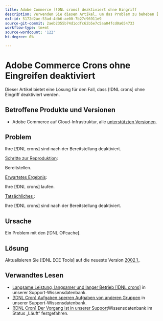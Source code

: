 ```yaml
---
title: Adobe Commerce [!DNL crons] deaktiviert ohne Eingriff
description: Verwenden Sie diesen Artikel, um das Problem zu beheben [!DNL crons]  bei dem "" ohne Eingreifen deaktiviert werden.
exl-id: 5172d2ae-53ad-4db6-ae00-7b27c96911e9
source-git-commit: 2aeb2355b74d1cdfc62b5e7c5aa04fcd0a654733
workflow-type: tm+mt
source-wordcount: '122'
ht-degree: 0%

---
```


# Adobe Commerce Crons ohne Eingreifen deaktiviert

Dieser Artikel bietet eine Lösung für den Fall, dass [!DNL crons] ohne Eingriff deaktiviert werden.

## Betroffene Produkte und Versionen

* Adobe Commerce auf Cloud-Infrastruktur, alle [unterstützten Versionen](https://www.adobe.com/content/dam/cc/en/legal/terms/enterprise/pdfs/Adobe-Commerce-Software-Lifecycle-Policy.pdf).

## Problem

Ihre [!DNL crons] sind nach der Bereitstellung deaktiviert.

<u>Schritte zur Reproduktion</u>:

Bereitstellen.

<u>Erwartetes Ergebnis</u>:

Ihre [!DNL crons] laufen.

<u>Tatsächliches </u>:

Ihre [!DNL crons] sind nach der Bereitstellung deaktiviert.

## Ursache

Ein Problem mit den [!DNL OPcache].

## Lösung

Aktualisieren Sie [!DNL ECE Tools] auf die neueste Version [2002.1.](https://experienceleague.adobe.com/en/docs/commerce-cloud-service/user-guide/release-notes/ece-tools-package#v2002113).

## Verwandtes Lesen

* [Langsame Leistung, langsamer und langer Betrieb [!DNL crons]](https://experienceleague.adobe.com/docs/commerce-knowledge-base/kb/troubleshooting/miscellaneous/slow-performance-slow-and-long-running-crons.html) in unserer Support-Wissensdatenbank.
* [[!DNL Cron] Aufgaben sperren Aufgaben von anderen Gruppen](https://experienceleague.adobe.com/docs/commerce-knowledge-base/kb/troubleshooting/miscellaneous/cron-tasks-lock-tasks-from-other-groups.html?lang=en) in unserer Support-Wissensdatenbank.
* [[!DNL Cron] Der Vorgang ist in unserer Support](https://experienceleague.adobe.com/docs/commerce-knowledge-base/kb/troubleshooting/miscellaneous/cron-job-is-stuck-in-running-status.html?lang=en)Wissensdatenbank im Status „Läuft“ festgefahren.
